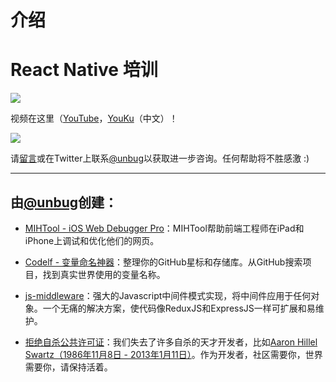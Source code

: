 # 介绍

# React Native 培训

![](QQ20160705-3.png)

视频在这里（[YouTube](https://www.youtube.com/playlist?list=PLC_rYRxEnwQGLQqrHR0aho33U6DCeJamC)，[YouKu](http://v.youku.com/v_show/id_XMTYzODIxMDA2MA==.html?spm=a2hzp.8253876.0.0&f=27615900)（中文）！

![](QQ20160727-3.png)

请[留言](https://www.gitbook.com/book/unbug/react-native-training/discussions)或在Twitter上联系[@unbug](https://twitter.com/unbug)以获取进一步咨询。任何帮助将不胜感激 :)

* * *

## 由[@unbug](https://twitter.com/unbug)创建：

+   [MIHTool - iOS Web Debugger Pro](https://www.mihtool.com)：MIHTool帮助前端工程师在iPad和iPhone上调试和优化他们的网页。

+   [Codelf - 变量命名神器](https://unbug.github.io/codelf/)：整理你的GitHub星标和存储库。从GitHub搜索项目，找到真实世界使用的变量名称。

+   [js-middleware](https://github.com/unbug/js-middleware)：强大的Javascript中间件模式实现，将中间件应用于任何对象。一个无痛的解决方案，使代码像ReduxJS和ExpressJS一样可扩展和易维护。

+   [拒绝自杀公共许可证](https://github.com/unbug/snts)：我们失去了许多自杀的天才开发者，比如[Aaron Hillel Swartz（1986年11月8日 - 2013年1月11日）](https://en.wikipedia.org/wiki/Aaron_Swartz)。作为开发者，社区需要你，世界需要你，请保持活着。
